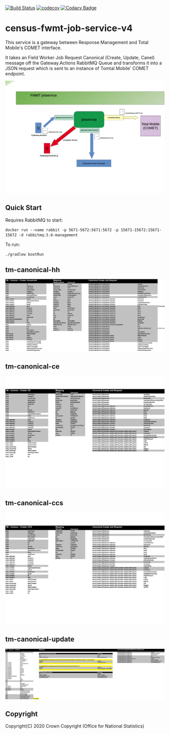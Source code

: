 [![Build Status](https://travis-ci.org/ONSdigital/census-fwmt-job-service.svg?branch=master)](https://travis-ci.org/ONSdigital/census-fwmt-job-service) [![codecov](https://codecov.io/gh/ONSdigital/census-fwmt-job-service/branch/master/graph/badge.svg)](https://codecov.io/gh/ONSdigital/census-fwmt-job-service) [![Codacy Badge](https://api.codacy.com/project/badge/Grade/1bad894364ed49f29a41193cf9e1e8ff)](https://www.codacy.com/app/ONSDigital_FWMT/census-fwmt-job-service?utm_source=github.com&amp;utm_medium=referral&amp;utm_content=ONSdigital/census-fwmt-job-service&amp;utm_campaign=Badge_Grade)

# census-fwmt-job-service-v4
This service is a gateway between Response Management and Total Mobile's COMET interface.

It takes an Field Worker Job Request Canonical (Create, Update, Canel) message off the Gateway.Actions RabbitMQ Queue and transforms it into a JSON request which is sent to an instance of Tomtal Mobile' COMET endpoint.

![](/docs/jobservice-highlevel.png "jobservicd highlevel diagram")	

## Quick Start

Requires RabbitMQ to start:

    docker run --name rabbit -p 5671-5672:5671:5672 -p 15671-15672:15671-15672 -d rabbitmq:3.6-management

To run:

    ./gradlew bootRun

## tm-canonical-hh
 
![](docs/tm-canonical-hh.png "tm - canonical - hh mapping")

## tm-canonical-ce

![](docs/tm-canonical-ce.png "tm - canonical - ce - mapping")

## tm-canonical-ccs

![](docs/tm-canonical-ccs.png "tm - canonical - ccs - mapping")

## tm-canonical-update

![](docs/tm-canonical-update.png "tm - canonical - update - mapping")

## Copyright
Copyright(C) 2020 Crown Copyright (Office for National Statistics)
